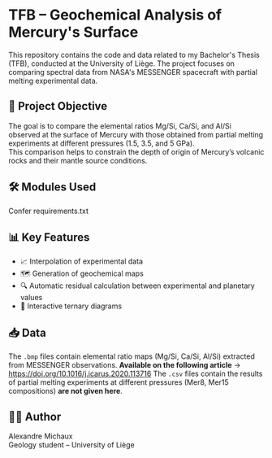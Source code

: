 # TFB – Geochemical Analysis of Mercury's Surface

This repository contains the code and data related to my Bachelor's Thesis (TFB), conducted at the University of Liège. The project focuses on comparing spectral data from NASA's MESSENGER spacecraft with partial melting experimental data.

 
## 🧪 Project Objective

The goal is to compare the elemental ratios Mg/Si, Ca/Si, and Al/Si observed at the surface of Mercury with those obtained from partial melting experiments at different pressures (1.5, 3.5, and 5 GPa).  
This comparison helps to constrain the depth of origin of Mercury’s volcanic rocks and their mantle source conditions.

## 🛠 Modules Used

Confer requirements.txt

## 📊 Key Features

- 📈 Interpolation of experimental data
- 🗺 Generation of geochemical maps
- 🔍 Automatic residual calculation between experimental and planetary values
- 🔺 Interactive ternary diagrams

## 📥 Data

The `.bmp` files contain elemental ratio maps (Mg/Si, Ca/Si, Al/Si) extracted from MESSENGER observations. **Available on the following article** -> https://doi.org/10.1016/j.icarus.2020.113716
The `.csv` files contain the results of partial melting experiments at different pressures (Mer8, Mer15 compositions) **are not given here**.

## 👨‍🔬 Author

Alexandre Michaux  
Geology student – University of Liège  
